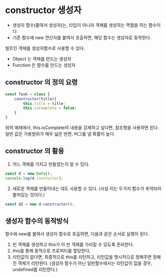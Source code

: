 # constructor 생성자

- 생성자 함수(줄여서 생성자)는, 타입이 아니라  객체를 생성하는 역할을 하는 함수이다. 
- 기존 함수에 new 연산자를 붙여서 호출하면, 해당 함수는 생성자로 동작한다.



빌트인 객체를 생성자함수로 사용할 수 있다. 

- Object 는 객체를 만드는 생성자
- Function 은 함수를 만드는 생성자



## constructor 의 정의 요령

```javascript
const Task = class {
    constructor(title){
        this.title = title;
        this.isComplete = false;
    }
}
```

위의 예제에서, this.isComplete의 내용을 강제하고 싶다면, 참조형을 사용하면 된다. 일반 값은 가용범위가 매우 넓은 반면, 버그를 낼 확률이 높다. 



## constructor 의 활용

1. 어느 객체를 가지고 만들었는지 알 수 있다. 

```javascript
const d = new Date();
console.log(d.constuctor);
```



2. 새로운 객체를 만들어내는 데도 사용할 수 있다. (사실 이는 두가지 함수가 축약되어 붙어있는 것이다.)

```javascript
const d2 = new d.constructor();
```





## 생성자 함수의 동작방식

함수에 new를 붙여서 생성자 함수로 호출하면, 다음과 같은 순서로 실행이 된다. 

1. 빈 객체를 생성하고 this가 이 빈 객체를 가리킬 수 있도록 준비한다. 
2. this를 통해 동적으로 프로퍼티를 할당한다. 
3. 리턴값이 없다면, 최종적으로 this를 리턴하고, 리턴값을 명시적으로 정해주면 정해진 객체가 리턴된다. 
   (생성자 함수가 아닌 일반함수에서는 리턴값이 없을 경우, undefined를 리턴한다.)



